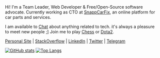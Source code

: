 Hi! I'm a Team Leader, Web Developer & Free/Open-Source software advocate. Currently working as CTO at [SnappCarFix](https://snappcarfix.com), an online platform for car parts and services.

I am available to [Chat](mailto:aasmpro@gmail.com) about anything related to tech. it's always a pleasure to meet new people ;]
Join me to play [Chess](https://www.chess.com/member/aasmpro) or [Dota2](https://steamcommunity.com/id/aasmpro/).

[Personal Site](https://abolfazlamiri.ir) | 
[StackOverflow](https://stackoverflow.com/users/6484831/aasmpro) | 
[LinkedIn](https://www.linkedin.com/in/aasmpro/) | 
[Twitter](https://twitter.com/aasmpro) | 
[Telegram](https://telegram.me/aasmpro/)

[![GitHub stats](https://github-readme-stats.vercel.app/api?username=aasmpro&count_private=true&show_icons=true&include_all_commits=true&hide_title=true&theme=gruvbox&bg_color=000000&border_color=000000&text_color=f9f5d7)](https://github.com/anuraghazra/github-readme-stats)
[![Top Langs](https://github-readme-stats.vercel.app/api/top-langs/?username=aasmpro&layout=compact&langs_count=6&hide=c%23,css,html&hide_title=true&theme=gruvbox&bg_color=000000&border_color=000000&text_color=f9f5d7)](https://github.com/anuraghazra/github-readme-stats)

